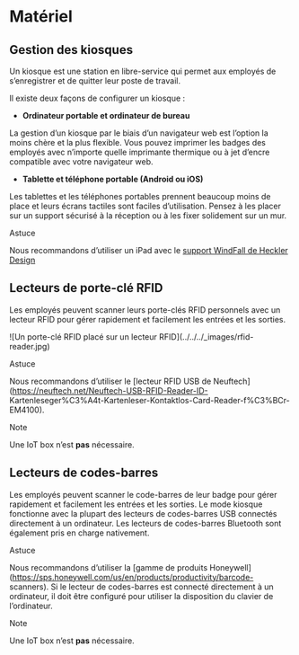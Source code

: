 # Matériel

## Gestion des kiosques

Un kiosque est une station en libre-service qui permet aux employés de
s’enregistrer et de quitter leur poste de travail.

Il existe deux façons de configurer un kiosque :

  * **Ordinateur portable et ordinateur de bureau**

La gestion d’un kiosque par le biais d’un navigateur web est l’option la moins
chère et la plus flexible. Vous pouvez imprimer les badges des employés avec
n’importe quelle imprimante thermique ou à jet d’encre compatible avec votre
navigateur web.

  * **Tablette et téléphone portable (Android ou iOS)**

Les tablettes et les téléphones portables prennent beaucoup moins de place et
leurs écrans tactiles sont faciles d’utilisation. Pensez à les placer sur un
support sécurisé à la réception ou à les fixer solidement sur un mur.

Astuce

Nous recommandons d’utiliser un iPad avec le [support WindFall de Heckler
Design](https://hecklerdesign.com/products/windfall-stand-for-ipad)

## Lecteurs de porte-clé RFID

Les employés peuvent scanner leurs porte-clés RFID personnels avec un lecteur
RFID pour gérer rapidement et facilement les entrées et les sorties.

![Un porte-clé RFID placé sur un lecteur RFID](../../../_images/rfid-
reader.jpg)

Astuce

Nous recommandons d’utiliser le [lecteur RFID USB de
Neuftech](https://neuftech.net/Neuftech-USB-RFID-Reader-ID-
Kartenleseger%C3%A4t-Kartenleser-Kontaktlos-Card-Reader-f%C3%BCr-EM4100).

Note

Une IoT box n’est **pas** nécessaire.

## Lecteurs de codes-barres

Les employés peuvent scanner le code-barres de leur badge pour gérer
rapidement et facilement les entrées et les sorties. Le mode kiosque
fonctionne avec la plupart des lecteurs de codes-barres USB connectés
directement à un ordinateur. Les lecteurs de codes-barres Bluetooth sont
également pris en charge nativement.

Astuce

Nous recommandons d’utiliser la [gamme de produits
Honeywell](https://sps.honeywell.com/us/en/products/productivity/barcode-
scanners). Si le lecteur de codes-barres est connecté directement à un
ordinateur, il doit être configuré pour utiliser la disposition du clavier de
l’ordinateur.

Note

Une IoT box n’est **pas** nécessaire.

